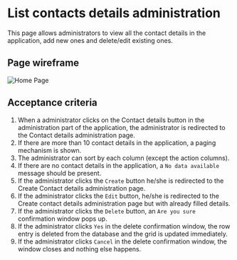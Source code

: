 # List contacts details administration

This page allows administrators to view all the contact details in the application, add new ones and delete/edit existing ones.

## Page wireframe

![Home Page](../assets/contacts-admin.png)

## Acceptance criteria

1. When a administrator clicks on the Contact details button in the administration part of the application, the administrator is redirected to the Contact details administration page.
2. If there are more than 10 contact details in the application, a paging mechanism is shown.
3. The administrator can sort by each column (except the action columns).
4. If there are no contact details in the application, a `No data available` message should be present.
5. If the administrator clicks the `Create` button he/she is redirected to the Create Contact details administration page.
6. If the administrator clicks the `Edit` button, he/she is redirected to the Create contact details administration page but with already filled details.
7. If the administrator clicks the `Delete` button, an `Are you sure` confirmation window pops up.
8. If the administrator clicks `Yes` in the delete confirmation window, the row entry is deleted from the database and the grid is updated immediately.
9. If the administrator clicks `Cancel` in the delete confirmation window, the window closes and nothing else happens.